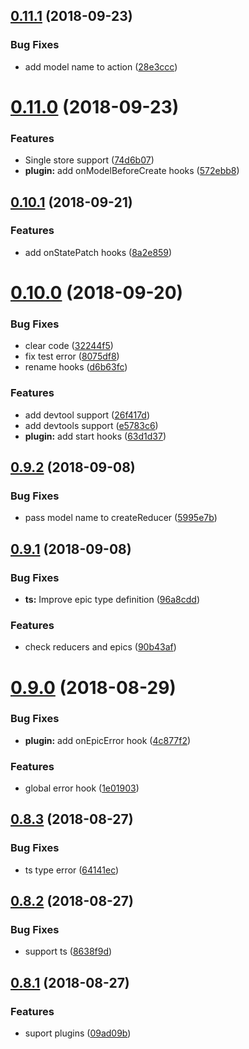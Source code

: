 <a name="0.11.1"></a>
## [0.11.1](https://github.com/TalkingData/rxloop/compare/v0.11.0...v0.11.1) (2018-09-23)


### Bug Fixes

* add model name to action ([28e3ccc](https://github.com/TalkingData/rxloop/commit/28e3ccc))



<a name="0.11.0"></a>
# [0.11.0](https://github.com/TalkingData/rxloop/compare/v0.10.1...v0.11.0) (2018-09-23)


### Features

* Single store support ([74d6b07](https://github.com/TalkingData/rxloop/commit/74d6b07))
* **plugin:** add onModelBeforeCreate hooks ([572ebb8](https://github.com/TalkingData/rxloop/commit/572ebb8))



<a name="0.10.1"></a>
## [0.10.1](https://github.com/TalkingData/rxloop/compare/v0.10.0...v0.10.1) (2018-09-21)


### Features

* add onStatePatch hooks ([8a2e859](https://github.com/TalkingData/rxloop/commit/8a2e859))



<a name="0.10.0"></a>
# [0.10.0](https://github.com/TalkingData/rxloop/compare/v0.9.2...v0.10.0) (2018-09-20)


### Bug Fixes

* clear code ([32244f5](https://github.com/TalkingData/rxloop/commit/32244f5))
* fix test error ([8075df8](https://github.com/TalkingData/rxloop/commit/8075df8))
* rename hooks ([d6b63fc](https://github.com/TalkingData/rxloop/commit/d6b63fc))


### Features

* add devtool support ([26f417d](https://github.com/TalkingData/rxloop/commit/26f417d))
* add devtools support ([e5783c6](https://github.com/TalkingData/rxloop/commit/e5783c6))
* **plugin:** add start hooks ([63d1d37](https://github.com/TalkingData/rxloop/commit/63d1d37))



<a name="0.9.2"></a>
## [0.9.2](https://github.com/TalkingData/rxloop/compare/v0.9.1...v0.9.2) (2018-09-08)


### Bug Fixes

* pass model name to createReducer ([5995e7b](https://github.com/TalkingData/rxloop/commit/5995e7b))



<a name="0.9.1"></a>
## [0.9.1](https://github.com/TalkingData/rxloop/compare/v0.9.0...v0.9.1) (2018-09-08)


### Bug Fixes

* **ts:** Improve epic type definition ([96a8cdd](https://github.com/TalkingData/rxloop/commit/96a8cdd))


### Features

* check reducers and epics ([90b43af](https://github.com/TalkingData/rxloop/commit/90b43af))



<a name="0.9.0"></a>
# [0.9.0](https://github.com/TalkingData/rxloop/compare/v0.8.3...v0.9.0) (2018-08-29)


### Bug Fixes

* **plugin:** add onEpicError hook ([4c877f2](https://github.com/TalkingData/rxloop/commit/4c877f2))


### Features

* global error hook ([1e01903](https://github.com/TalkingData/rxloop/commit/1e01903))



<a name="0.8.3"></a>
## [0.8.3](https://github.com/TalkingData/rxloop/compare/v0.8.2...v0.8.3) (2018-08-27)


### Bug Fixes

* ts type error ([64141ec](https://github.com/TalkingData/rxloop/commit/64141ec))



<a name="0.8.2"></a>
## [0.8.2](https://github.com/TalkingData/rxloop/compare/v0.8.1...v0.8.2) (2018-08-27)


### Bug Fixes

* support ts ([8638f9d](https://github.com/TalkingData/rxloop/commit/8638f9d))



<a name="0.8.1"></a>
## [0.8.1](https://github.com/TalkingData/rxloop/compare/v0.8.0...v0.8.1) (2018-08-27)

### Features
* suport plugins ([09ad09b](https://github.com/TalkingData/rxloop/commit/09ad09b))
